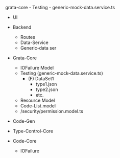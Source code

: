 grata-core
	- Testing
		- generic-mock-data.service.ts

- UI
- Backend
	- Routes
	- Data-Service
	- Generic-data ser


- Grata-Core
	- IOFailure Model
	- Testing (generic-mock-data.service.ts)
		- (F) DataSet1
			- type1.json
			- type2.json
			- etc.
	- Resource Model
	- Code-List.model
	- /security/permission.model.ts

- Code-Gen

- Type-Control-Core
- Code-Core
	- IOFailure
